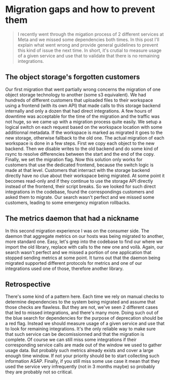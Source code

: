 # Migration gaps and how to prevent them

> I recently went through the migation process of 2 different services at Meta and we missed some dependencies both times.
> In this post I'll explain what went wrong and provide general guidelines to prevent this kind of issue the next time.
> In short, it's crutial to measure usage of a given service and use that to validate that there is no remaining integrations.

## The object storage's forgotten customers

Our first migration that went partially wrong concerns the migration of one object storage technology to another (some s3 equivalent).
We had hundreds of different customers that uploaded files to their workspace using a frontend (with its own API) that made calls to this storage backend internally and only a dozen that had direct integrations.
A few hours of downtime was acceptable for the time of the migration and the traffic was not huge, so we came up with a migration process quite easily.
We setup a logical switch on each request based on the workspace location with some additionnal metadata.
If the workspace is marked as migrated it goes to the new storage, otherwise fallback to the old one.
The actual migration of each workspace is done in a few steps.
First we copy each object to the new backend.
Then we disable writes to the old backend and do some kind of rsync to resolve differencies between the start and the end of the copy.
Finally, we set the migration flag.
Now this solution only works for customers that use the dedicated frontend, because the switch logic is made at that level.
Customers that interract with the storage backend directly have no clue about their workspace being migrated.
At some point it becomes read-only and if they continue to use the storage API directly instead of the frontend, their script breaks.
So we looked for such direct integrations in the codebase, found the correspondings customers and asked them to migrate.
Our search wasn't perfect and we missed some customers, leading to some emergency migration rollbacks.

## The metrics daemon that had a nickname

In this second migration experience I was on the consumer side.
The daemon that aggregate metrics on our hosts was being migrated to another, more standard one.
Easy, let's grep into the codebase to find our where we import the old library, replace with calls to the new one and voilà.
Again, our search wasn't perfect and we missed a portion of one application that stopped sending metrics at some point.
It turns out that the daemon being migrated supported different protocols for metrics and one of our integrations used one of those, therefore another library.


## Retrospective

There's some kind of a pattern here. Each time we rely on manual checks to determine dependencies to the system being migrated and assume that those checks are flawless.
But they are not, we've seen 2 different cases that led to missed integrations, and there's many more.
Doing such out of the blue search for dependencies for the purpose of deprecation should be a red flag.
Instead we should measure usage of a given service and use that to look for remaining integrations.
It's the only reliable way to make sure that such service can be decomissionned and that the migration is complete.
Of course we can still miss some integrations if their corresponding service calls are made out of the window we used to gather usage data.
But probably such metrics already exists and cover a large enough time window.
If not your priority should be to start collecting such information ASAP.
Finally, if you still miss some use case it mean that they used the service very infrequently (not in 3 months maybe) so probably they are probably not so critical.
